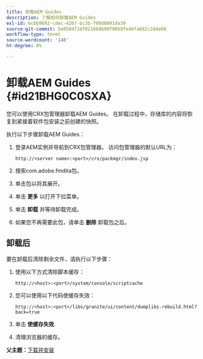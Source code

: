 ```yaml
---
title: 卸载AEM Guides
description: 了解如何卸载AEM Guides
exl-id: 6c6b9692-cdec-426f-bc3b-f09d0091da39
source-git-commit: 5e0584f1bf0216b8b00f00b9fe46fa682c244e08
workflow-type: tm+mt
source-wordcount: '148'
ht-degree: 0%

---
```


# 卸载AEM Guides {#id21BHG0C0SXA}

您可以使用CRX包管理器卸载AEM Guides。 在卸载过程中，存储库的内容将恢复到紧接着软件包安装之前创建的快照。

执行以下步骤卸载AEM Guides：

1. 登录AEM实例并导航到CRX包管理器。 访问包管理器的默认URL为：

   ```http
   http://<server name>:<port>/crx/packmgr/index.jsp
   ```

1. 搜索com.adobe.fmdita包。
1. 单击包以将其展开。
1. 单击 **更多** 以打开下拉菜单。
1. 单击 **卸载** 并等待卸载完成。
1. 如果您不再需要此包，请单击 **删除** 卸载包之后。

## 卸载后

要在卸载后清除剩余文件，请执行以下步骤：

1. 使用以下方式清除脚本缓存：

   ```http
   http://<host>:<port>/system/console/scriptcache
   ```

1. 您可以使用以下代码使缓存失效：

   ```http
   http://<host>:<port>/libs/granite/ui/content/dumplibs.rebuild.html?back=true
   ```

1. 单击 **使缓存失效**.
1. 清理浏览器的缓存。

**父主题：**[&#x200B;下载并安装](download-install.md)
